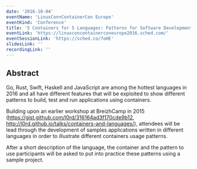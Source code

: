 ```yaml
---
date: '2016-10-04'
eventName: 'LinuxCon+ContainerCon Europe'
eventKind: 'Conference'
title: '5 Containers for 5 Languages: Patterns for Software Development Using Containers'
eventLink: 'https://linuxconcontainerconeurope2016.sched.com/'
eventSessionLink: 'https://sched.co/7oHE'
slidesLink: ''
recordingLink: ''
---
```


## Abstract

Go, Rust, Swift, Haskell and JavaScript are among the hottest languages in 2016 and all have different features that will be exploited to show different patterns to build, test and run applications using containers.

Building upon an earlier workshop at BreizhCamp in 2015 (https://gist.github.com/l0rd/316164ad3f170cde9b12, http://l0rd.github.io/talks/containers-and-languages/), attendees will be lead through the development of samples applications written in different languages in order to illustrate different containers usage patterns.

After a short description of the language, the container and the pattern to use participants will be asked to put into practice these patterns using a sample project.
